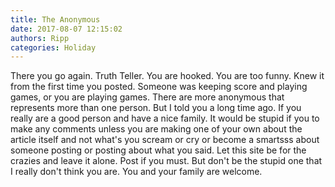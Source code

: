 ```yaml
---
title: The Anonymous
date: 2017-08-07 12:15:02
authors: Ripp
categories: Holiday
---
```


 There you go again. Truth Teller. You are hooked. You are too funny. Knew it from the first time you posted. Someone was keeping score and playing games, or you are playing games. There are more anonymous that represents more than one person. But I told you a long time ago. If you really are a good person and have a nice family. It would be stupid if you to make any comments unless you are making one of your own about the article itself and not what's you scream or cry or become a smartsss about someone posting or posting about what you said. Let this site be for the crazies and leave it alone. Post if you must. But don't be the stupid one that I really don't think you are.  You and your family are welcome.